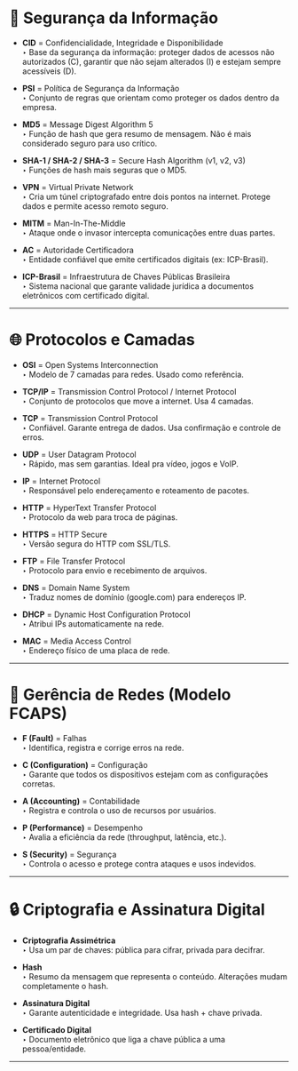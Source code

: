 # 🔐 Segurança da Informação

- **CID** = Confidencialidade, Integridade e Disponibilidade  
  ‣ Base da segurança da informação: proteger dados de acessos não autorizados (C), garantir que não sejam alterados (I) e estejam sempre acessíveis (D).

- **PSI** = Política de Segurança da Informação  
  ‣ Conjunto de regras que orientam como proteger os dados dentro da empresa.

- **MD5** = Message Digest Algorithm 5  
  ‣ Função de hash que gera resumo de mensagem. Não é mais considerado seguro para uso crítico.

- **SHA-1 / SHA-2 / SHA-3** = Secure Hash Algorithm (v1, v2, v3)  
  ‣ Funções de hash mais seguras que o MD5.

- **VPN** = Virtual Private Network  
  ‣ Cria um túnel criptografado entre dois pontos na internet. Protege dados e permite acesso remoto seguro.

- **MITM** = Man-In-The-Middle  
  ‣ Ataque onde o invasor intercepta comunicações entre duas partes.

- **AC** = Autoridade Certificadora  
  ‣ Entidade confiável que emite certificados digitais (ex: ICP-Brasil).

- **ICP-Brasil** = Infraestrutura de Chaves Públicas Brasileira  
  ‣ Sistema nacional que garante validade jurídica a documentos eletrônicos com certificado digital.

---

# 🌐 Protocolos e Camadas

- **OSI** = Open Systems Interconnection  
  ‣ Modelo de 7 camadas para redes. Usado como referência.

- **TCP/IP** = Transmission Control Protocol / Internet Protocol  
  ‣ Conjunto de protocolos que move a internet. Usa 4 camadas.

- **TCP** = Transmission Control Protocol  
  ‣ Confiável. Garante entrega de dados. Usa confirmação e controle de erros.

- **UDP** = User Datagram Protocol  
  ‣ Rápido, mas sem garantias. Ideal pra vídeo, jogos e VoIP.

- **IP** = Internet Protocol  
  ‣ Responsável pelo endereçamento e roteamento de pacotes.

- **HTTP** = HyperText Transfer Protocol  
  ‣ Protocolo da web para troca de páginas.

- **HTTPS** = HTTP Secure  
  ‣ Versão segura do HTTP com SSL/TLS.

- **FTP** = File Transfer Protocol  
  ‣ Protocolo para envio e recebimento de arquivos.

- **DNS** = Domain Name System  
  ‣ Traduz nomes de domínio (google.com) para endereços IP.

- **DHCP** = Dynamic Host Configuration Protocol  
  ‣ Atribui IPs automaticamente na rede.

- **MAC** = Media Access Control  
  ‣ Endereço físico de uma placa de rede.

---

# 🧰 Gerência de Redes (Modelo FCAPS)

- **F (Fault)** = Falhas  
  ‣ Identifica, registra e corrige erros na rede.

- **C (Configuration)** = Configuração  
  ‣ Garante que todos os dispositivos estejam com as configurações corretas.

- **A (Accounting)** = Contabilidade  
  ‣ Registra e controla o uso de recursos por usuários.

- **P (Performance)** = Desempenho  
  ‣ Avalia a eficiência da rede (throughput, latência, etc.).

- **S (Security)** = Segurança  
  ‣ Controla o acesso e protege contra ataques e usos indevidos.

---

# 🔒 Criptografia e Assinatura Digital

- **Criptografia Assimétrica**  
  ‣ Usa um par de chaves: pública para cifrar, privada para decifrar.

- **Hash**  
  ‣ Resumo da mensagem que representa o conteúdo. Alterações mudam completamente o hash.

- **Assinatura Digital**  
  ‣ Garante autenticidade e integridade. Usa hash + chave privada.

- **Certificado Digital**  
  ‣ Documento eletrônico que liga a chave pública a uma pessoa/entidade.

---